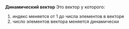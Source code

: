 **Динамический вектор**
Это вектор у которого:
1. индекс меняется от 1 до числа элементов в векторе
2. число элементов вектора меняется динамически